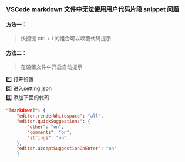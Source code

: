 ### VSCode markdown 文件中无法使用用户代码片段 snippet 问题

#### 方法一：  

> 快捷键 ctrl + i 的组合可以唤醒代码提示  

#### 方法二：  
> 在设置文件中开启自动提示 


  :one:    打开设置  
  :two:    进入setting.json  
  :three:    添加下面的代码  

```json
"[markdown]": {
    "editor.renderWhitespace": "all",
    "editor.quickSuggestions": {
        "other": "on",
        "comments": "on",
        "strings": "on"
    },
    "editor.acceptSuggestionOnEnter": "on"
    }
```